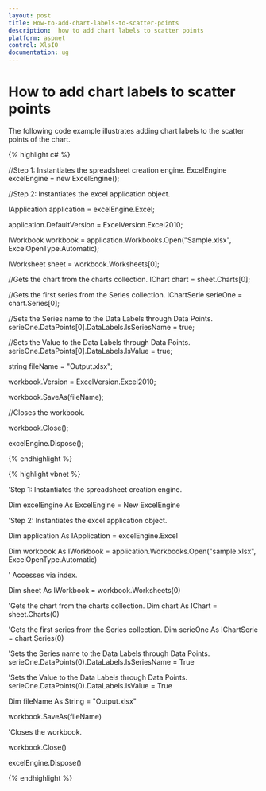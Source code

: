 ```yaml
---
layout: post
title: How-to-add-chart-labels-to-scatter-points
description:  how to add chart labels to scatter points
platform: aspnet
control: XlsIO	
documentation: ug
---
```


#  How to add chart labels to scatter points

The following code example illustrates adding chart labels to the scatter points of the chart.



{% highlight c# %}



//Step 1: Instantiates the spreadsheet creation engine.
ExcelEngine excelEngine = new ExcelEngine();

//Step 2: Instantiates the excel application object.

IApplication application = excelEngine.Excel;

application.DefaultVersion = ExcelVersion.Excel2010;



IWorkbook workbook = application.Workbooks.Open("Sample.xlsx", ExcelOpenType.Automatic);



IWorksheet sheet = workbook.Worksheets[0];



//Gets the chart from the charts collection.
IChart chart = sheet.Charts[0];

//Gets the first series from the Series collection.
IChartSerie serieOne = chart.Series[0];        

//Sets the Series name to the Data Labels through Data Points.
serieOne.DataPoints[0].DataLabels.IsSeriesName = true;

//Sets the Value to the Data Labels through Data Points.
serieOne.DataPoints[0].DataLabels.IsValue = true;

string fileName = "Output.xlsx";

workbook.Version = ExcelVersion.Excel2010;



workbook.SaveAs(fileName);



//Closes the workbook.

workbook.Close();

excelEngine.Dispose();         

{% endhighlight %}

{% highlight vbnet %}



'Step 1: Instantiates the spreadsheet creation engine.

Dim excelEngine As ExcelEngine = New ExcelEngine



'Step 2: Instantiates the excel application object.

Dim application As IApplication = excelEngine.Excel



Dim workbook As IWorkbook = application.Workbooks.Open("sample.xlsx", ExcelOpenType.Automatic)



' Accesses via index.

Dim sheet As IWorkbook = workbook.Worksheets(0)



'Gets the chart from the charts collection.
Dim chart As IChart = sheet.Charts(0)

'Gets the first series from the Series collection.
Dim serieOne As IChartSerie = chart.Series(0)


'Sets the Series name to the Data Labels through Data Points.
serieOne.DataPoints(0).DataLabels.IsSeriesName = True

'Sets the Value to the Data Labels through Data Points.
serieOne.DataPoints(0).DataLabels.IsValue = True



Dim fileName As String = "Output.xlsx"

workbook.SaveAs(fileName)



'Closes the workbook.

workbook.Close()

excelEngine.Dispose()

{% endhighlight %}

